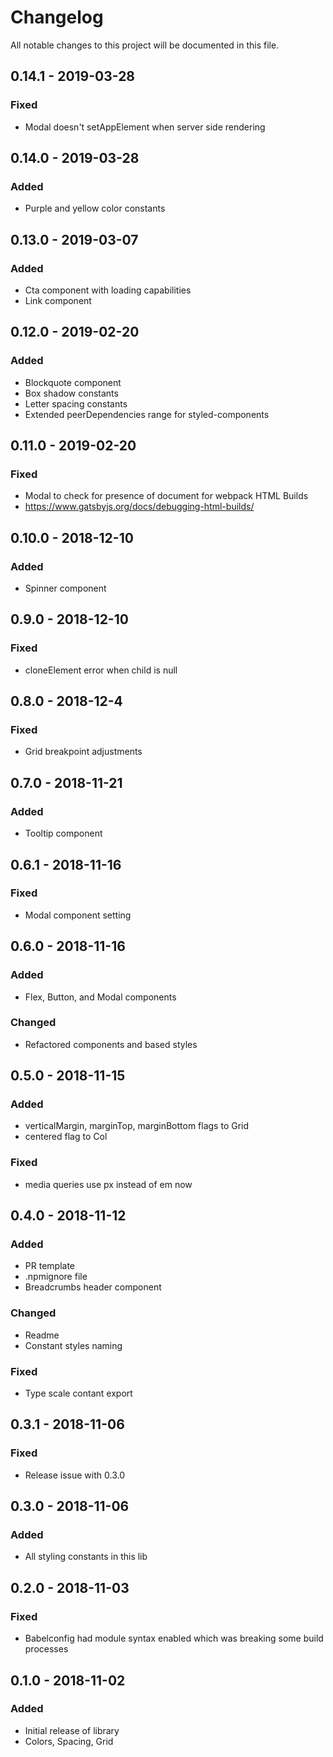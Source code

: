 # Changelog
All notable changes to this project will be documented in this file.

## 0.14.1 - 2019-03-28
### Fixed
- Modal doesn't setAppElement when server side rendering

## 0.14.0 - 2019-03-28
### Added
- Purple and yellow color constants

## 0.13.0 - 2019-03-07
### Added
- Cta component with loading capabilities
- Link component

## 0.12.0 - 2019-02-20
### Added
- Blockquote component
- Box shadow constants
- Letter spacing constants
- Extended peerDependencies range for styled-components

## 0.11.0 - 2019-02-20
### Fixed
- Modal to check for presence of document for webpack HTML Builds
- https://www.gatsbyjs.org/docs/debugging-html-builds/

## 0.10.0 - 2018-12-10
### Added
- Spinner component

## 0.9.0 - 2018-12-10
### Fixed
- cloneElement error when child is null

## 0.8.0 - 2018-12-4
### Fixed
- Grid breakpoint adjustments

## 0.7.0 - 2018-11-21
### Added
- Tooltip component

## 0.6.1 - 2018-11-16
### Fixed
- Modal component setting

## 0.6.0 - 2018-11-16
### Added
- Flex, Button, and Modal components

### Changed
- Refactored components and based styles

## 0.5.0 - 2018-11-15
### Added
- verticalMargin, marginTop, marginBottom flags to Grid
- centered flag to Col

### Fixed
- media queries use px instead of em now

## 0.4.0 - 2018-11-12
### Added
- PR template
- .npmignore file
- Breadcrumbs header component

### Changed
- Readme
- Constant styles naming

### Fixed
- Type scale contant export

## 0.3.1 - 2018-11-06
### Fixed
- Release issue with 0.3.0

## 0.3.0 - 2018-11-06
### Added
- All styling constants in this lib

## 0.2.0 - 2018-11-03
### Fixed
- Babelconfig had module syntax enabled which was breaking some build processes

## 0.1.0 - 2018-11-02
### Added
- Initial release of library
- Colors, Spacing, Grid
